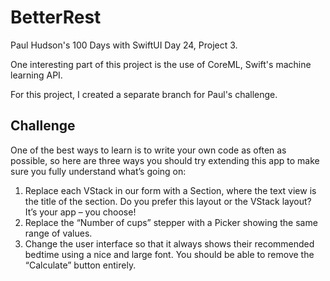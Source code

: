 # BetterRest
Paul Hudson's 100 Days with SwiftUI Day 24, Project 3.

One interesting part of this project is the use of CoreML, Swift's machine learning API.

For this project, I created a separate branch for Paul's challenge.

## Challenge
One of the best ways to learn is to write your own code as often as possible, so here are three ways you should try extending this app to make sure you fully understand what’s going on:

1. Replace each VStack in our form with a Section, where the text view is the title of the section. Do you prefer this layout or the VStack layout? It’s your app – you choose!
2. Replace the “Number of cups” stepper with a Picker showing the same range of values.
3. Change the user interface so that it always shows their recommended bedtime using a nice and large font. You should be able to remove the “Calculate” button entirely.
